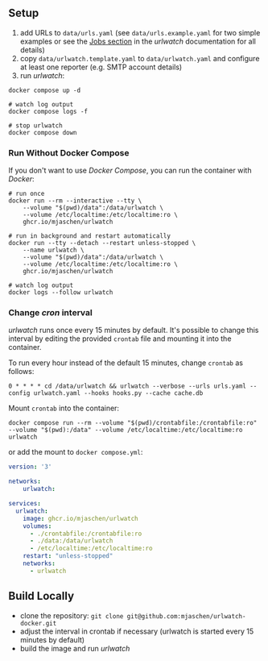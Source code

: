 ## Setup

1. add URLs to `data/urls.yaml` (see `data/urls.example.yaml` for two simple examples or see the [Jobs section](https://urlwatch.readthedocs.io/en/latest/jobs.html) in the *urlwatch* documentation for all details)
1. copy `data/urlwatch.template.yaml` to `data/urlwatch.yaml` and configure at least one reporter (e.g. SMTP account details)
1. run *urlwatch*:

```shell
docker compose up -d

# watch log output
docker compose logs -f

# stop urlwatch
docker compose down
```

### Run Without Docker Compose

If you don't want to use *Docker Compose*, you can run the container with *Docker*:

```shell
# run once
docker run --rm --interactive --tty \
    --volume "$(pwd)/data":/data/urlwatch \
    --volume /etc/localtime:/etc/localtime:ro \
    ghcr.io/mjaschen/urlwatch

# run in background and restart automatically
docker run --tty --detach --restart unless-stopped \
    --name urlwatch \
    --volume "$(pwd)/data":/data/urlwatch \
    --volume /etc/localtime:/etc/localtime:ro \
    ghcr.io/mjaschen/urlwatch

# watch log output
docker logs --follow urlwatch
```

### Change *cron* interval

*urlwatch* runs once every 15 minutes by default. It's possible to change this interval by editing the provided `crontab` file and mounting it into the container.

To run every hour instead of the default 15 minutes, change `crontab` as follows:

```crontab
0 * * * * cd /data/urlwatch && urlwatch --verbose --urls urls.yaml --config urlwatch.yaml --hooks hooks.py --cache cache.db
```

Mount `crontab` into the container:

```shell
docker compose run --rm --volume "$(pwd)/crontabfile:/crontabfile:ro" --volume "$(pwd):/data" --volume /etc/localtime:/etc/localtime:ro urlwatch
```

or add the mount to `docker compose.yml`:

```yaml
version: '3'

networks:
    urlwatch:

services:
  urlwatch:
    image: ghcr.io/mjaschen/urlwatch
    volumes:
      - ./crontabfile:/crontabfile:ro
      - ./data:/data/urlwatch
      - /etc/localtime:/etc/localtime:ro
    restart: "unless-stopped"
    networks:
      - urlwatch
```

## Build Locally

- clone the repository: `git clone git@github.com:mjaschen/urlwatch-docker.git`
- adjust the interval in crontab if necessary (urlwatch is started every 15 minutes by default)
- build the image and run *urlwatch*
